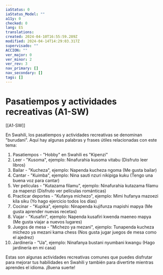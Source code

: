 ```yaml
---
iaStatus: 0
iaStatus_Model: ""
a11y: 0
checked: 0
lang: ES
translations: 
created: 2024-04-10T16:55:59.289Z
modified: 2024-04-14T14:29:03.317Z
supervisado: ""
ACCION: ""
ver_major: 0
ver_minor: 2
ver_rev: 3
nav_primary: []
nav_secondary: []
tags: []
---
```

# Pasatiempos y actividades recreativas (A1-SW)

[[A1-SW]]

En Swahili, los pasatiempos y actividades recreativas se denominan "burudani". Aquí hay algunas palabras y frases útiles relacionadas con este tema:

1. Pasatiempos - "Hobby" en Swahili es "Kipenzi"
2. Leer - "Kusoma", ejemplo: Ninafurahia kusoma vitabu (Disfruto leer libros)
3. Bailar - "Kucheza", ejemplo: Napenda kucheza ngoma (Me gusta bailar)
4. Cantar - "Kuimba", ejemplo: Nina sauti nzuri nikipiga kuku (Tengo una buena voz para cantar)
5. Ver películas - "Kutazama filamu", ejemplo: Ninafurahia kutazama filamu za mapenzi (Disfruto ver películas románticas)
6. Practicar deportes - "Kufanya michezo", ejemplo: Mimi hufanya mazoezi kila siku (Yo hago ejercicio todos los días)
7. Cocinar - "Kupika", ejemplo: Ninapenda kujifunza mapishi mapya (Me gusta aprender nuevas recetas)
8. Viajar - "Kusafiri", ejemplo: Napenda kusafiri kwenda maeneo mapya (Me gusta viajar a nuevos lugares)
9. Juegos de mesa - "Michezo ya mezani", ejemplo: Tunapenda kucheza michezo ya mezani kama chess (Nos gusta jugar juegos de mesa como el ajedrez)
10. Jardinería - "Ua", ejemplo: Ninafanya bustani nyumbani kwangu (Hago jardinería en mi casa)

Estas son algunas actividades recreativas comunes que puedes disfrutar para mejorar tus habilidades en Swahili y también para divertirte mientras aprendes el idioma. ¡Buena suerte!
